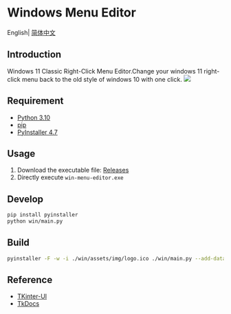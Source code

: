 # Windows Menu Editor

English| [简体中文](./README-zh.md)

## Introduction

Windows 11 Classic Right-Click Menu Editor.Change your windows 11 right-click menu back to the old style of windows 10 with one click.
![](https://cdn.jsdelivr.net/gh/openHacking/static-files@main/img/16409371544461640937154438.png)

## Requirement

- [Python 3.10](https://www.python.org/downloads/)
- [pip](https://pip.pypa.io/en/stable/)
- [PyInstaller 4.7](http://www.pyinstaller.org/)

## Usage

1. Download the executable file: [Releases](https://github.com/openHacking/windows-menu-editor/releases)
2. Directly execute `win-menu-editor.exe`

## Develop

```bash
pip install pyinstaller
python win/main.py
```

## Build

```bash
pyinstaller -F -w -i ./win/assets/img/logo.ico ./win/main.py --add-data "./win/bat/classic.bat;bat" --add-data "./win/bat/default.bat;bat" -n "win-menu-editor" --noconfirm
```
## Reference

- [TKinter-UI](https://github.com/openHacking/TKinter-UI)
- [TkDocs](https://tkdocs.com/)